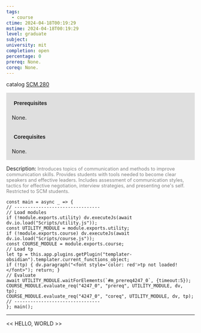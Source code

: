 ```yaml
---
tags:
  - course
ctime: 2024-04-18T00:19:29
mstime: 2024-04-18T00:19:29
level: graduate
subject: 
university: mit
completion: open
percentage: 0
prereq: None.
coreq: None.
---
```


catalog [SCM.280](http://student.mit.edu/catalog/mSCMa.html#SCM.280)

<span style="display: block; padding: 15px; background-color: rgb(100, 100, 100, 0.2);"><font id="m_prereq4247_0" style="display: block; font-family: Arial, sans-serif; font-weight: bold; padding: 5px">Prerequisites</font><br><span id="prereq4247_0">None.</span></span>
<span style="display: block; padding: 15px; background-color: rgb(100, 100, 100, 0.2);"><font id="m_coreq4247_0" style="display: block; font-family: Arial, sans-serif; font-weight: bold; padding: 5px">Corequisites</font><br><span id="coreq4247_0">None.</span></span>

<font style="">Description:</font>
<font style="color: grey; font-size: 0.8rem;">Introduces topics of communication and methods to improve communication skills. Provides students with tools needed to become clear speakers and effective leaders. Includes assessment of communication styles, tactics for effective negotiation, interview strategies, and presenting one's self. Restricted to SCM students.</font>

```dataviewjs
const main = async _ => {
// --------------------------------
// Load modules
if (!module.exports.utility) dv.executeJs(await dv.io.load("Scripts/utility.js"));
const UTILITY_MODULE = module.exports.utility;
if (!module.exports.course) dv.executeJs(await dv.io.load("Scripts/course.js"));
const COURSE_MODULE = module.exports.course;
// Load tp
let tp = this.app.plugins.getPlugin("templater-obsidian").templater.current_functions_object;
if (!tp) { dv.paragraph("<font style='color: red'>tp not loaded!</font>"); return; }
// Evaluate
await UTILITY_MODULE.waitForElements(`#m_prereq4247_0`, {timeout:5});
COURSE_MODULE.evaluate_req("4247_0", "prereq", UTILITY_MODULE, dv, tp);
COURSE_MODULE.evaluate_req("4247_0", "coreq", UTILITY_MODULE, dv, tp);
// --------------------------------
}; main();
```

---

<< HELLO, WORLD >>
